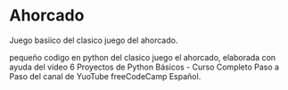 # Ahorcado
Juego basiico del clasico juego del ahorcado.

pequeño codigo en python del clasico juego el ahorcado, elaborada con ayuda del video  6 Proyectos de Python Básicos - Curso Completo Paso a Paso 
del canal de YuoTube freeCodeCamp Español.
